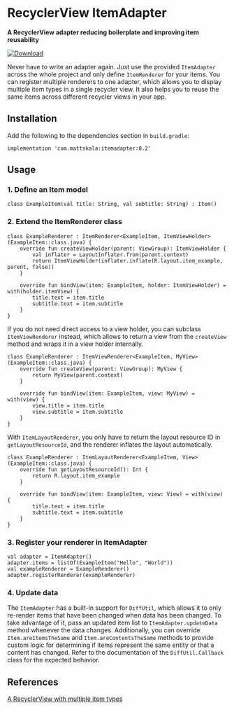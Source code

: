 # RecyclerView ItemAdapter

**A RecyclerView adapter reducing boilerplate and improving item reusability**

[ ![Download](https://api.bintray.com/packages/mattskala/maven/recyclerview-itemadapter/images/download.svg?version=0.2) ](https://bintray.com/mattskala/maven/recyclerview-itemadapter/0.2/link)

Never have to write an adapter again. Just use the provided `ItemAdapter` across the whole project and only define `ItemRenderer` for your items. You can register multiple renderers to one adapter, which allows you to display multiple item types in a single recycler view. It also helps you to reuse the same items across different recycler views in your app.

## Installation

Add the following to the dependencies section in `build.gradle`:

```
implementation 'com.mattskala:itemadapter:0.2'
```


## Usage

### 1. Define an Item model

```
class ExampleItem(val title: String, val subtitle: String) : Item()
```

### 2. Extend the ItemRenderer class

```
class ExampleRenderer : ItemRenderer<ExampleItem, ItemViewHolder>(ExampleItem::class.java) {
    override fun createViewHolder(parent: ViewGroup): ItemViewHolder {
        val inflater = LayoutInflater.from(parent.context)
        return ItemViewHolder(inflater.inflate(R.layout.item_example, parent, false))
    }

    override fun bindView(item: ExampleItem, holder: ItemViewHolder) = with(holder.itemView) {
        title.text = item.title
        subtitle.text = item.subtitle
    }
}
```

If you do not need direct access to a view holder, you can subclass `ItemViewRenderer` instead, which allows to return a view from the `createView` method and wraps it in a view holder internally.

```
class ExampleRenderer : ItemViewRenderer<ExampleItem, MyView>(ExampleItem::class.java) {
    override fun createView(parent: ViewGroup): MyView {
        return MyView(parent.context)
    }

    override fun bindView(item: ExampleItem, view: MyView) = with(view) {
        view.title = item.title
        view.subtitle = item.subtitle
    }
}
```

With `ItemLayoutRenderer`, you only have to return the layout resource ID in `getLayoutResourceId`, and the renderer inflates the layout automatically.

```
class ExampleRenderer : ItemLayoutRenderer<ExampleItem, View>(ExampleItem::class.java) {
    override fun getLayoutResourceId(): Int {
        return R.layout.item_example
    }

    override fun bindView(item: ExampleItem, view: View) = with(view) {
        title.text = item.title
        subtitle.text = item.subtitle
    }
}
```

### 3. Register your renderer in ItemAdapter

```
val adapter = ItemAdapter()
adapter.items = listOf(ExampleItem("Hello", "World"))
val exampleRenderer = ExampleRenderer()
adapter.registerRenderer(exampleRenderer)
```

### 4. Update data

The `ItemAdapter` has a built-in support for `DiffUtil`, which allows it to only re-render items that have been changed when data has been changed. To take advantage of it, pass an updated item list to `ItemAdapter.updateData` method whenever the data changes. Additionally, you can override `Item.areItemsTheSame` and `Item.areContentsTheSame` methods to provide custom logic for determining if items represent the same entity or that a content has changed. Refer to the documentation of the `DiffUtil.Callback` class for the expected behavior.

## References

[A RecyclerView with multiple item types](https://android.jlelse.eu/a-recyclerview-with-multiple-item-types-dfba3979050)
